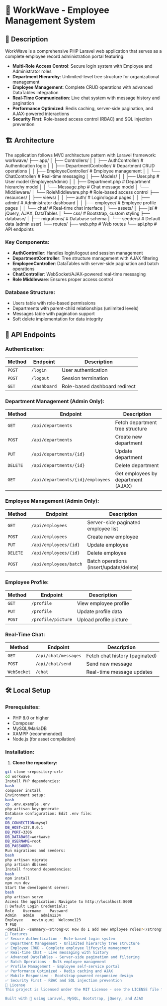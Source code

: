 # 🏢 WorkWave - Employee Management System

## 🎯 Description
WorkWave is a comprehensive PHP Laravel web application that serves as a complete employee record administration portal featuring:

- **Multi-Role Access Control**: Secure login system with Employee and Administrator roles
- **Department Hierarchy**: Unlimited-level tree structure for organizational management  
- **Employee Management**: Complete CRUD operations with advanced DataTables integration
- **Real-Time Communication**: Live chat system with message history and pagination
- **Performance Optimized**: Redis caching, server-side pagination, and AJAX-powered interactions
- **Security First**: Role-based access control (RBAC) and SQL injection prevention

## 🏗️ Architecture
The application follows MVC architecture pattern with Laravel framework:
workwave/
├── app/
│   ├── Controllers/
│   │   ├── AuthController/       # Authentication logic
│   │   ├── DepartmentController/ # Department CRUD operations
│   │   ├── EmployeeController/   # Employee management
│   │   └── ChatController/       # Real-time messaging
│   ├── Models/
│   │   ├── User.php             # User model (Employee/Admin)
│   │   ├── Department.php       # Department hierarchy model
│   │   └── Message.php          # Chat message model
│   └── Middleware/
│       └── RoleMiddleware.php   # Role-based access control
├── resources/
│   ├── views/
│   │   ├── auth/               # Login/logout pages
│   │   ├── admin/              # Administrator dashboard
│   │   ├── employee/           # Employee profile pages
│   │   └── chat/               # Real-time chat interface
│   └── assets/
│       ├── js/                 # jQuery, AJAX, DataTables
│       └── css/                # Bootstrap, custom styling
├── database/
│   ├── migrations/             # Database schema
│   └── seeders/                # Default data (admin user)
└── routes/
├── web.php                 # Web routes
└── api.php                 # API endpoints


### Key Components:
- **AuthController**: Handles login/logout and session management
- **DepartmentController**: Tree structure management with AJAX filtering
- **EmployeeController**: DataTables with server-side pagination and batch operations
- **ChatController**: WebSocket/AJAX-powered real-time messaging
- **Role Middleware**: Ensures proper access control

### Database Structure:
- Users table with role-based permissions
- Departments with parent-child relationships (unlimited levels)
- Messages table with pagination support
- Soft delete implementation for data integrity

## 🔌 API Endpoints

### Authentication:
| Method | Endpoint | Description |
|--------|----------|-------------|
| `POST` | `/login` | User authentication |
| `POST` | `/logout` | Session termination |
| `GET` | `/dashboard` | Role-based dashboard redirect |

### Department Management (Admin Only):
| Method | Endpoint | Description |
|--------|----------|-------------|
| `GET` | `/api/departments` | Fetch department tree structure |
| `POST` | `/api/departments` | Create new department |
| `PUT` | `/api/departments/{id}` | Update department |
| `DELETE` | `/api/departments/{id}` | Delete department |
| `GET` | `/api/departments/{id}/employees` | Get employees by department (AJAX) |

### Employee Management (Admin Only):
| Method | Endpoint | Description |
|--------|----------|-------------|
| `GET` | `/api/employees` | Server-side paginated employee list |
| `POST` | `/api/employees` | Create new employee |
| `PUT` | `/api/employees/{id}` | Update employee |
| `DELETE` | `/api/employees/{id}` | Delete employee |
| `POST` | `/api/employees/batch` | Batch operations (insert/update/delete) |

### Employee Profile:
| Method | Endpoint | Description |
|--------|----------|-------------|
| `GET` | `/profile` | View employee profile |
| `PUT` | `/profile` | Update profile data |
| `POST` | `/profile/picture` | Upload profile picture |

### Real-Time Chat:
| Method | Endpoint | Description |
|--------|----------|-------------|
| `GET` | `/api/chat/messages` | Fetch chat history (paginated) |
| `POST` | `/api/chat/send` | Send new message |
| `WebSocket` | `/chat` | Real-time message updates |

## 🛠️ Local Setup

### Prerequisites:
- PHP 8.0 or higher
- Composer
- MySQL/MariaDB
- XAMPP (recommended)
- Node.js (for asset compilation)

### Installation:

1. **Clone the repository:**
```bash
git clone <repository-url>
cd workwave
Install PHP dependencies:
bash
composer install
Environment setup:
bash
cp .env.example .env
php artisan key:generate
Database configuration: Edit .env file:
env
DB_CONNECTION=mysql
DB_HOST=127.0.0.1
DB_PORT=3306
DB_DATABASE=workwave
DB_USERNAME=root
DB_PASSWORD=
Run migrations and seeders:
bash
php artisan migrate
php artisan db:seed
Install frontend dependencies:
bash
npm install
npm run dev
Start the development server:
bash
php artisan serve
Access the application: Navigate to http://localhost:8000
🔑 Default Login Credentials:
Role	Username	Password
Admin	admin	admin1234
Employee	nevin.guni	Welcome123
❓ FAQ
<details> <summary><strong>Q: How do I add new employee roles?</strong></summary> <br> A: Modify the `roles` table and update the Role middleware in `app/Middleware/RoleMiddleware.php`. Add corresponding permissions in the controllers. </details> <details> <summary><strong>Q: Can I extend the department hierarchy levels?</strong></summary> <br> A: Yes, the system supports unlimited hierarchy levels. The tree structure is handled recursively in the Department model. </details> <details> <summary><strong>Q: How do I customize the DataTables pagination?</strong></summary> <br> A: Edit the pagination settings in `resources/js/datatables-config.js`. You can modify records per page, sorting options, and filtering behavior. </details> <details> <summary><strong>Q: Is the chat system scalable for large teams?</strong></summary> <br> A: The current implementation uses AJAX polling. For better scalability, consider integrating Laravel WebSockets or Pusher for real-time communication. </details> <details> <summary><strong>Q: How do I backup employee data?</strong></summary> <br> A: Use Laravel's built-in database backup commands or MySQL dump. Ensure you include the `users`, `departments`, and `messages` tables. </details> <details> <summary><strong>Q: Can I integrate with Active Directory?</strong></summary> <br> A: Yes, you can extend the authentication system to work with LDAP/Active Directory by modifying the AuthController and adding appropriate packages. </details> <details> <summary><strong>Q: How do I enable Redis caching?</strong></summary> <br> A: Install Redis server, update `.env` with Redis configuration, and uncomment caching logic in the DepartmentController and EmployeeController. </details> <details> <summary><strong>Q: What's the recommended server setup for production?</strong></summary> <br> A: Use nginx/Apache with PHP-FPM, MySQL 8.0+, Redis for caching, and SSL certificates. Enable Laravel's built-in security features and rate limiting. </details> <details> <summary><strong>Q: How do I customize the UI theme?</strong></summary> <br> A: Modify the Bootstrap variables in `resources/scss/variables.scss` and compile with `npm run production`. Custom CSS can be added to `resources/css/custom.css`. </details> <details> <summary><strong>Q: Can I export employee reports?</strong></summary> <br> A: The system supports batch operations. You can extend the EmployeeController to add CSV/PDF export functionality using Laravel Excel or DomPDF packages. </details>
🚀 Features
✅ Secure Authentication - Role-based login system
✅ Department Management - Unlimited hierarchy tree structure
✅ Employee CRUD - Complete employee lifecycle management
✅ Real-time Chat - Live messaging with history
✅ Advanced DataTables - Server-side pagination and filtering
✅ Batch Operations - Bulk employee management
✅ Profile Management - Employee self-service portal
✅ Performance Optimized - Redis caching and AJAX
✅ Mobile Responsive - Bootstrap-powered responsive design
✅ Security First - RBAC and SQL injection prevention
📝 License
This project is licensed under the MIT License - see the LICENSE file for details.

Built with 💼 using Laravel, MySQL, Bootstrap, jQuery, and AJAX
